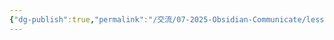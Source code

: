 ```yaml
---
{"dg-publish":true,"permalink":"/交流/07-2025-Obsidian-Communicate/lesson-02-材料/hw-obsidian-lesson-2-03/","title":"第二堂課作業-04","tags":["🪨自籌Obsidian工作坊","🎯學習歷程檔案"],"noteIcon":"3","updated":"2025-06-17T23:20:47.788+08:00"}
---
```



